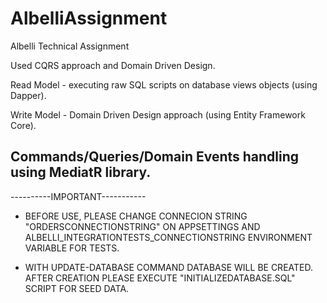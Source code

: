 # AlbelliAssignment
Albelli Technical Assignment



Used CQRS approach and Domain Driven Design.

Read Model - executing raw SQL scripts on database views objects (using Dapper).

Write Model - Domain Driven Design approach (using Entity Framework Core).

Commands/Queries/Domain Events handling using MediatR library.
----------------------------------------------------

----------IMPORTANT-----------

- BEFORE USE, PLEASE CHANGE CONNECION STRING "ORDERSCONNECTIONSTRING" ON APPSETTINGS AND ALBELLI_INTEGRATIONTESTS_CONNECTIONSTRING ENVIRONMENT VARIABLE FOR TESTS.

- WITH UPDATE-DATABASE COMMAND DATABASE WILL BE CREATED. 
  AFTER CREATION PLEASE EXECUTE "INITIALIZEDATABASE.SQL" SCRIPT FOR SEED DATA.
